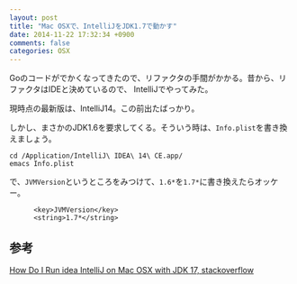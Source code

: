 ```yaml
---
layout: post
title: "Mac OSXで、IntelliJをJDK1.7で動かす"
date: 2014-11-22 17:32:34 +0900
comments: false
categories: OSX
---
```


Goのコードがでかくなってきたので、リファクタの手間がかかる。昔から、リファクタはIDEと決めているので、
IntelliJでやってみた。

現時点の最新版は、IntelliJ14。この前出たばっかり。

しかし、まさかのJDK1.6を要求してくる。そういう時は、`Info.plist`を書き換えましょう。

```
cd /Application/IntelliJ\ IDEA\ 14\ CE.app/
emacs Info.plist
```

で、`JVMVersion`というところをみつけて、`1.6*`を`1.7*`に書き換えたらオッケー。
```
      <key>JVMVersion</key>
      <string>1.7*</string>
```

## 参考

[How Do I Run idea IntelliJ on Mac OSX with JDK 17, stackoverflow](http://stackoverflow.com/questions/13019199/how-do-i-run-idea-intellij-on-mac-os-x-with-jdk-7)
